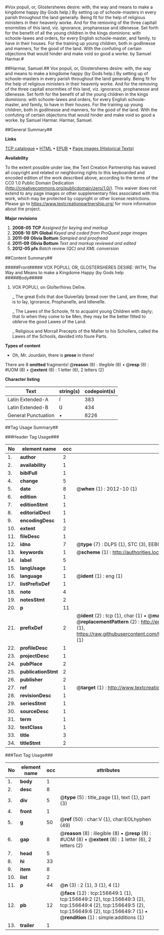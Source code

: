 #Vox populi, or, Glostersheres desire: with, the way and means to make a kingdome happy (by Gods help.) By setting up of schoole-masters in every parish throughout the land generally. Being fit for the help of religious ministers in their heavenly worke. And for the removing of the three capitall enormities of this land, viz. ignorance, prophanesse and idlenesse. Set forth for the benefit of all the young children in the kings dominions: with schoole-lawes and orders, for every English schoole-master, and family, to have in their houses. For the training up young children, both in godlinesse and manners, for the good of the land. With the confuting of certain objections that would hinder and make void so good a worke. by Samuel Harmar.#

##Harmar, Samuel.##
Vox populi, or, Glostersheres desire: with, the way and means to make a kingdome happy (by Gods help.) By setting up of schoole-masters in every parish throughout the land generally. Being fit for the help of religious ministers in their heavenly worke. And for the removing of the three capitall enormities of this land, viz. ignorance, prophanesse and idlenesse. Set forth for the benefit of all the young children in the kings dominions: with schoole-lawes and orders, for every English schoole-master, and family, to have in their houses. For the training up young children, both in godlinesse and manners, for the good of the land. With the confuting of certain objections that would hinder and make void so good a worke. by Samuel Harmar.
Harmar, Samuel.

##General Summary##

**Links**

[TCP catalogue](http://www.ota.ox.ac.uk/tcp/)  • 
[HTML](http://tei.it.ox.ac.uk/tcp/Texts-HTML/free/A87/A87122.html)  • 
[EPUB](http://tei.it.ox.ac.uk/tcp/Texts-EPUB/free/A87/A87122.epub) • 
[Page images (Historical Texts)](https://historicaltexts.jisc.ac.uk/eebo-99871863e)

**Availability**

To the extent possible under law, the Text Creation Partnership has waived all copyright and related or neighboring rights to this keyboarded and encoded edition of the work described above, according to the terms of the CC0 1.0 Public Domain Dedication (http://creativecommons.org/publicdomain/zero/1.0/). This waiver does not extend to any page images or other supplementary files associated with this work, which may be protected by copyright or other license restrictions. Please go to https://www.textcreationpartnership.org/ for more information about the project.

**Major revisions**

1. __2008-05__ __TCP__ *Assigned for keying and markup*
1. __2008-10__ __SPi Global__ *Keyed and coded from ProQuest page images*
1. __2011-09__ __Olivia Bottum__ *Sampled and proofread*
1. __2011-09__ __Olivia Bottum__ *Text and markup reviewed and edited*
1. __2012-05__ __pfs__ *Batch review (QC) and XML conversion*

##Content Summary##

#####Front#####
VOX POPULI, OR, GLOSTERSHERES DESIRE: WITH, The Way and Means to make a Kingdome Happy (by Gods help
#####Body#####

1. VOX POPULI, on Gloſterſhires Deſire.

    _ The great Evils that doe Ʋuiverſaly ſpread over the Land, are three, that is to ſay, Igrorance, Prophaneſſe, and Idleneſſe.

    _ The Lawes of the Schoole, fit to acquaint young Children with dayly; that ſo when they come to be Men, they may be the better fitted to obſerve the good Lawes of the Land.

    _ Religious and Morrall Precepts of the Maſter to his Schollers, called the Lawes of the Schools, davided into foure Parts.

**Types of content**

  * Oh, Mr. Jourdain, there is **prose** in there!

There are 8 **omitted** fragments! 
 @__reason__ (8) : illegible (8)  •  @__resp__ (8) : #UOM (8)  •  @__extent__ (8) : 1 letter (6), 2 letters (2)

**Character listing**


|Text|string(s)|codepoint(s)|
|---|---|---|
|Latin Extended-A|ſ|383|
|Latin Extended-B|Ʋ|434|
|General Punctuation|•|8226|

##Tag Usage Summary##

###Header Tag Usage###

|No|element name|occ|attributes|
|---|---|---|---|
|1.|__author__|2||
|2.|__availability__|1||
|3.|__biblFull__|1||
|4.|__change__|5||
|5.|__date__|8| @__when__ (1) : 2012-10 (1)|
|6.|__edition__|1||
|7.|__editionStmt__|1||
|8.|__editorialDecl__|1||
|9.|__encodingDesc__|1||
|10.|__extent__|2||
|11.|__fileDesc__|1||
|12.|__idno__|7| @__type__ (7) : DLPS (1), STC (3), EEBO-CITATION (1), PROQUEST (1), VID (1)|
|13.|__keywords__|1| @__scheme__ (1) : http://authorities.loc.gov/ (1)|
|14.|__label__|5||
|15.|__langUsage__|1||
|16.|__language__|1| @__ident__ (1) : eng (1)|
|17.|__listPrefixDef__|1||
|18.|__note__|4||
|19.|__notesStmt__|2||
|20.|__p__|11||
|21.|__prefixDef__|2| @__ident__ (2) : tcp (1), char (1)  •  @__matchPattern__ (2) : ([0-9\-]+):([0-9IVX]+) (1), (.+) (1)  •  @__replacementPattern__ (2) : http://eebo.chadwyck.com/downloadtiff?vid=$1&page=$2 (1), https://raw.githubusercontent.com/textcreationpartnership/Texts/master/tcpchars.xml#$1 (1)|
|22.|__profileDesc__|1||
|23.|__projectDesc__|1||
|24.|__pubPlace__|2||
|25.|__publicationStmt__|2||
|26.|__publisher__|2||
|27.|__ref__|1| @__target__ (1) : http://www.textcreationpartnership.org/docs/. (1)|
|28.|__revisionDesc__|1||
|29.|__seriesStmt__|1||
|30.|__sourceDesc__|1||
|31.|__term__|1||
|32.|__textClass__|1||
|33.|__title__|3||
|34.|__titleStmt__|2||


###Text Tag Usage###

|No|element name|occ|attributes|
|---|---|---|---|
|1.|__body__|1||
|2.|__desc__|8||
|3.|__div__|5| @__type__ (5) : title_page (1), text (1), part (3)|
|4.|__front__|1||
|5.|__g__|50| @__ref__ (50) : char:V (1), char:EOLhyphen (49)|
|6.|__gap__|8| @__reason__ (8) : illegible (8)  •  @__resp__ (8) : #UOM (8)  •  @__extent__ (8) : 1 letter (6), 2 letters (2)|
|7.|__head__|5||
|8.|__hi__|33||
|9.|__item__|8||
|10.|__list__|2||
|11.|__p__|44| @__n__ (3) : 2 (1), 3 (1), 4 (1)|
|12.|__pb__|12| @__facs__ (12) : tcp:156649:1 (1), tcp:156649:2 (2), tcp:156649:3 (2), tcp:156649:4 (2), tcp:156649:5 (2), tcp:156649:6 (2), tcp:156649:7 (1)  •  @__rendition__ (1) : simple:additions (1)|
|13.|__trailer__|1||

